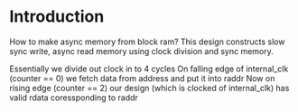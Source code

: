 # Introduction
How to make async memory from block ram?
This design constructs slow sync write, async read memory using clock division and sync memory.

Essentially we divide out clock in to 4 cycles
On falling edge of internal_clk (counter == 0) we fetch data from address and put it into raddr
Now on rising edge (counter == 2) our design (which is clocked of internal_clk) has valid rdata coressponding to raddr